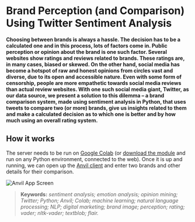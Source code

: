 # Brand Perception (and Comparison) Using Twitter Sentiment Analysis

**Choosing between brands is always a hassle. The decision has to be a calculated one and in this process, lots of factors come in. Public perception or opinion about the brand is one such factor. Several websites show ratings and reviews related to brands. These ratings are, in many cases, biased or skewed. On the other hand, social media has become a hotspot of raw and honest opinions from circles vast and diverse, due to its open and accessible nature. Even with some form of censorship, people are more empathetic towards social media reviews than actual review websites. With one such social media giant, Twitter, as our data source, we present a solution to this dilemma – a brand comparison system, made using sentiment analysis in Python, that uses tweets to compare two (or more) brands, give us insights related to them and make a calculated decision as to which one is better and by how much using an overall rating system.**

## How it works
The server needs to be run on [Google Colab](https://colab.research.google.com/drive/15x-yWFGtF57rOCfi9tqEONlYWeGlkoml?usp=sharing) (or [download the module](https://github.com/sban2009/STCET/blob/master/Sem8/Server%20Code%20with%20Link.py) and run on any Python environment, connected to the web). Once it is up and running, we can open up the [Anvil client](https://NPFLBAAEVOXXUYZK.anvil.app/QED54JFBPJMZBQPITDWWVL75) and enter two brands and other details for their comparison.

![Anvil App Screen](https://user-images.githubusercontent.com/36163778/123544674-ffee0f80-d771-11eb-9e27-2179f46b178d.jpg)

> **Keywords:** *sentiment analysis; emotion analysis; opinion mining; Twitter; Python; Anvil; Colab; machine learning; natural language processing; NLP; digital marketing; brand image; perception; rating; vader; nltk-vader; textblob; flair.*


